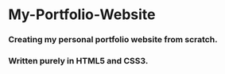 # My-Portfolio-Website
### Creating my personal portfolio website from scratch.
### Written purely in HTML5 and CSS3.
